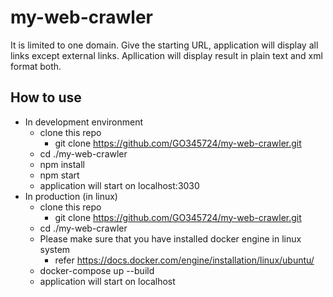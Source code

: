 # my-web-crawler
  It is limited to one domain. Give the starting URL, application will display all links except external links. Apllication will display result in plain text and xml format both.

## How to use
  - In development environment
    * clone this repo
      - git clone https://github.com/GO345724/my-web-crawler.git
    * cd ./my-web-crawler
    * npm install
    * npm start
    * application will start on localhost:3030
  - In production (in linux)
    * clone this repo
      - git clone https://github.com/GO345724/my-web-crawler.git
    * cd ./my-web-crawler
    * Please make sure that you have installed docker engine in linux system
      - refer https://docs.docker.com/engine/installation/linux/ubuntu/
    * docker-compose up --build
    * application will start on localhost

